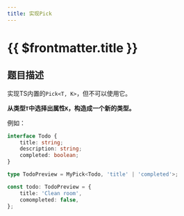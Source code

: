 ```yaml
---
title: 实现Pick
---
```


# {{ $frontmatter.title }}

## 题目描述

实现TS内置的`Pick<T, K>`，但不可以使用它。

**从类型`T`中选择出属性`K`，构造成一个新的类型。**

例如：

```ts
interface Todo {
    title: string;
    description: string;
    completed: boolean;
}

type TodoPreview = MyPick<Todo, 'title' | 'completed'>;

const todo: TodoPreview = {
    title: 'Clean room',
    comompleted: false,
};
```
